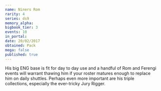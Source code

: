 ```yaml
---
name: Niners Rom
rarity: 4
series: ds9
memory_alpha:
bigbook_tier: 3
events: 10
in_portal:
date: 20/02/2017
obtained: Pack
mega: false
published: true
---
```


His big ENG base is fit for day to day use and a handful of Rom and Ferengi events will warrant thawing him if your roster matures enough to replace him on daily shuttles. Perhaps even more important are his triple collections, especially the ever-tricky Jury Rigger.
